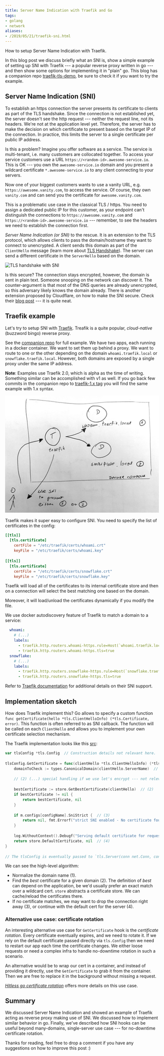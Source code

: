 ```yaml
---
title: Server Name Indication with Traefik and Go
tags:
- golang
- network
aliases:
- /2019/05/21/traefik-sni.html
---
```

How to setup Server Name Indication with Traefik.

In this blog post we discuss briefly what an SNI is, show a simple example of setting up SNI with Traefik --- a popular reverse proxy written in go --- and then show some options for implementing it in "plain" go. This blog has a companion repo [traefik-tls-demo](https://github.com/igor-kupczynski/traefik-tls-demo), be sure to check it if you want to try the example.


## Server Name Indication (SNI)

To establish an https connection the server presents its certificate to clients as part of the TLS handshake. Since the connection is not established yet, the server doesn't see the http request --- neither the request line, not its headers. We're not at the application level yet. Therefore, the server has to make the decision on which certificate to present based on the target IP of the connection. In practice, this limits the server to a single certificate per public IP address.

Is this a problem? Imagine you offer software as a service. The service is multi-tenant, i.e. many customers are collocated together. To access your service customers use a URL `https://<random-id>.awesome-service.io`. This is OK --- you own the `awesome-service.io` domain and you present a wildcard certificate `*.awesome-service.io` to any client connecting to your servers.

Now one of your biggest customers wants to use a vanity URL, e.g. `https://awesome.vanity.com`, to access the service. Of course, they own `vanity.com` and can send you the certificate for `awesome.vanity.com`.

This is a problematic use case in the classical TLS / https. You need to assign a dedicated public IP for this customer, as your  endpoint can't distinguish the connections to `https://awesome.vanity.com` and `https://<random-id>.awesome-service.io` --- remember, to see the headers we need to establish the connection first.

*Server Name Indication (or SNI)* to the rescue. It is an extension to the TLS protocol, which allows clients to pass the domain/hostname they want to connect to unencrypted. A client sends this domain as part of the `ClientHello` message (learn more about [TLS Handshake](https://hpbn.co/transport-layer-security-tls/#tls-handshake)). The server can send a different certificate in the `ServerHello` based on the domain.

![TLS handshake with SNI](/archive/2019-05-tls-handshake-with-sni.png)

Is this secure? The connection stays encrypted, however, the domain is sent in plain text. Someone snooping on the network can discover it. The counter-argument is that most of the DNS queries are already unencrypted, so this adversary likely knows the domain already. There is another extension proposed by Cloudflare, on how to make the SNI secure. Check their [blog post](https://blog.cloudflare.com/encrypted-sni/) --- it is quite neat.


## Traefik example

Let's try to setup SNI with [Traefik](https://traefik.io/). Treafik is a quite popular, *cloud-native* (buzzword bingo) reverse proxy.

See the [companion repo](https://github.com/igor-kupczynski/traefik-tls-demo) for full example. We have two apps, each running in a docker container. We want to set them up behind a proxy. We want to route to one or the other depending on the domain `whoami.traefik.local` or `snowflake.traefik.local`. However, both domains are exposed by a single proxy under the same IP address.

**Note**: Examples use Traefik 2.0, which is alpha as the time of writing. Something similar can be accomplished with v1 as well. If you go back few commits in the companion repo to [traefik-1.x tag](https://github.com/igor-kupczynski/traefik-tls-demo/tree/traefik-1.x) you will find the same example with 1.x syntax.

![Two services behind a proxy](https://raw.githubusercontent.com/igor-kupczynski/traefik-tls-demo/master/overview.jpg)

Traefik makes it super easy to configure SNI. You need to specify the list of certificates in the config:

```toml
[[tls]]
  [tls.certificate]
    certFile = "/etc/traefik/certs/whoami.crt"
    keyFile = "/etc/traefik/certs/whoami.key"

[[tls]]
  [tls.certificate]
    certFile = "/etc/traefik/certs/snowflake.crt"
    keyFile = "/etc/traefik/certs/snowflake.key"
```

Traefik will load all of the certificates to its internal certificate store and then on a connection will select the best matching one based on the domain.

Moreover, it will load/unload the certificates dynamically if you modify the file.

We use docker autodiscovery feature of Traefik to match a domain to a service:

```yml
  whoami:
    # (...)
    labels:
      - traefik.http.routers.whoami-https.rule=Host(`whoami.traefik.local`)
      - traefik.http.routers.whoami-https.tls=true
  snowflake:
    # (...)
    labels:
      - traefik.http.routers.snowflake-https.rule=Host(`snowflake.traefik.local`)
      - traefik.http.routers.snowflake-https.tls=true
```

Refer to [Traefik documentation](https://docs.traefik.io/configuration/entrypoints/#dynamic-certificates) for additional details on their SNI support.


## Implementation sketch

How does Traefik implement this? Go allows to specify a custom function `func getCertificate(hello *tls.ClientHelloInfo) (*tls.Certificate, error)`. This function is often referred to as SNI callback. The function will be called on each `ClientHello` and allows you to implement your own certificate selection mechanism.

The Traefik implementation looks like this [src](https://github.com/containous/traefik/blob/ea750ad/pkg/tls/tlsmanager.go#L83):

```go
var tlsConfig *tls.Config  // Construction details not relevant here.

tlsConfig.GetCertificate = func(clientHello *tls.ClientHelloInfo) (*tls.Certificate, error) {
    domainToCheck := types.CanonicalDomain(clientHello.ServerName)  // (1)

    // (2) (...) special handling if we use let's encrypt --- not relevant here.

    bestCertificate := store.GetBestCertificate(clientHello)  // (2)
    if bestCertificate != nil {
        return bestCertificate, nil
    }

    if m.configs[configName].SniStrict {  // (3)
        return nil, fmt.Errorf("strict SNI enabled - No certificate found for domain: %q, closing connection", domainToCheck)
    }

    log.WithoutContext().Debugf("Serving default certificate for request: %q", domainToCheck)
    return store.DefaultCertificate, nil  // (4)
}

// The tlsConfig is eventually passed to `tls.Server(conn net.Conn, config *Config)`
```

We can see the high-level algorithm:
- Normalize the domain name (1).
- Find the *best* certificate for a given domain (2). The definition of *best* can depend on the application, be we'd usually prefer an exact match over a wildcard cert. `store` abstracts a certificate store. We can cache/reload the certificates there.
- If no certificate matches, we may want to drop the connection right away (3), or continue with the default cert for the server (4).


### Alternative use case: certificate rotation

An interesting alternative use case for `GetCertificate` hook is the *certificate rotation*. Every certificate eventually expires, and we need to rotate it. If we rely on the default certificate passed directly via `tls.Config` then we need to restart our app each time the certificate changes. We either loose requests or need a complex infra to handle no-downtime rotation in such a scenario.

An alternative would be to wrap our cert in a container, and instead of providing it directly, use the `GetCertificate` to grab it from the container. Then we are free to replace it in the background without missing a request.

[*Hitless go certificate rotation*](https://diogomonica.com/2017/01/11/hitless-tls-certificate-rotation-in-go/) offers more details on this use case.


## Summary

We discussed Server Name Indication and showed an example of Traefik acting as reverse proxy making use of SNI. We discussed how to implement similar behavior in go. Finally, we've described how SNI hooks can be useful beyond many-domains, single-server use case --- for no-downtime certificate rotation.

Thanks for reading, feel free to drop a comment if you have any suggestions on how to improve this post :)
